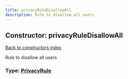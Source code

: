 ```yaml
---
title: privacyRuleDisallowAll
description: Rule to disallow all users
---
```

## Constructor: privacyRuleDisallowAll  
[Back to constructors index](index.md)



Rule to disallow all users




### Type: [PrivacyRule](../types/PrivacyRule.md)


